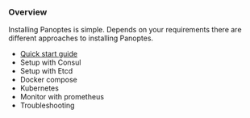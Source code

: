 
### Overview

Installing Panoptes is simple. Depends on your requirements there are different approaches to installing Panoptes.  

- [Quick start guide](quick_start.md)
- Setup with Consul
- Setup with Etcd
- Docker compose 
- Kubernetes
- Monitor with prometheus
- Troubleshooting 